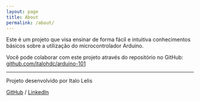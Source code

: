 ```yaml
---
layout: page
title: About
permalink: /about/
---
```


Este é um projeto que visa ensinar de forma fácil e intuitiva conhecimentos básicos sobre a utilização do microcontrolador Arduino.

Você pode colaborar com este projeto através do repositório no GitHub:
[github.com/italohdc/arduino-101](https://github.com/italohdc/arduino-101)

-------

Projeto desenvolvido por Italo Lelis

[GitHub](https://github.com/italohdc) / [LinkedIn](https://www.linkedin.com/in/italoleliscarvalho/)
